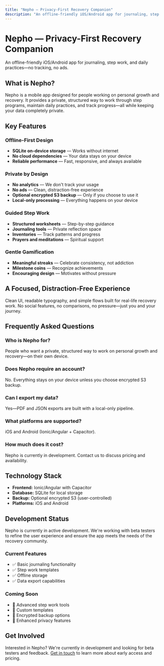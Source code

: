 ```yaml
---
title: "Nepho — Privacy-First Recovery Companion"
description: "An offline-friendly iOS/Android app for journaling, step work, and daily practices—no tracking, no ads."
---
```


# Nepho — Privacy-First Recovery Companion

An offline-friendly iOS/Android app for journaling, step work, and daily practices—no tracking, no ads.

## What is Nepho?

Nepho is a mobile app designed for people working on personal growth and recovery. It provides a private, structured way to work through step programs, maintain daily practices, and track progress—all while keeping your data completely private.

## Key Features

### Offline-First Design
- **SQLite on-device storage** — Works without internet
- **No cloud dependencies** — Your data stays on your device
- **Reliable performance** — Fast, responsive, and always available

### Private by Design
- **No analytics** — We don't track your usage
- **No ads** — Clean, distraction-free experience
- **Optional encrypted S3 backup** — Only if you choose to use it
- **Local-only processing** — Everything happens on your device

### Guided Step Work
- **Structured worksheets** — Step-by-step guidance
- **Journaling tools** — Private reflection space
- **Inventories** — Track patterns and progress
- **Prayers and meditations** — Spiritual support

### Gentle Gamification
- **Meaningful streaks** — Celebrate consistency, not addiction
- **Milestone coins** — Recognize achievements
- **Encouraging design** — Motivates without pressure

## A Focused, Distraction-Free Experience

Clean UI, readable typography, and simple flows built for real-life recovery work. No social features, no comparisons, no pressure—just you and your journey.

## Frequently Asked Questions

### Who is Nepho for?
People who want a private, structured way to work on personal growth and recovery—on their own device.

### Does Nepho require an account?
No. Everything stays on your device unless you choose encrypted S3 backup.

### Can I export my data?
Yes—PDF and JSON exports are built with a local-only pipeline.

### What platforms are supported?
iOS and Android (Ionic/Angular + Capacitor).

### How much does it cost?
Nepho is currently in development. Contact us to discuss pricing and availability.

## Technology Stack

- **Frontend:** Ionic/Angular with Capacitor
- **Database:** SQLite for local storage
- **Backup:** Optional encrypted S3 (user-controlled)
- **Platforms:** iOS and Android

## Development Status

Nepho is currently in active development. We're working with beta testers to refine the user experience and ensure the app meets the needs of the recovery community.

### Current Features
- ✅ Basic journaling functionality
- ✅ Step work templates
- ✅ Offline storage
- ✅ Data export capabilities

### Coming Soon
- 🔄 Advanced step work tools
- 🔄 Custom templates
- 🔄 Encrypted backup options
- 🔄 Enhanced privacy features

## Get Involved

Interested in Nepho? We're currently in development and looking for beta testers and feedback. [Get in touch](/contact) to learn more about early access and pricing.
